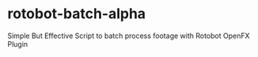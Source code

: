 # rotobot-batch-alpha
Simple But Effective Script to batch process footage with Rotobot OpenFX Plugin
